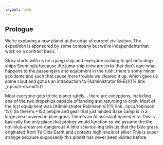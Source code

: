 ```yaml
---
layout: home
---
```


## Prologue

We're exploring a new planet at the edge of current civilization. The expedition is sponsored by some company but we're independents that work on a contract basis.

Story starts with us on a jump ship and everyone rushing to get onto drop ships
Seemingly because the jump ship crew are jerks that don't care what happens to the passengers and equipment
In the rush, there's some minor accidents and such that cause more trouble
we cleared it up, which gave us some clout and got us an introduction to [Administrator Ri-Es]({% link _npcs/ri-es.md%})

Most everyone gets to the planet safely... there are exceptions, including one of the two dropships capable of landing and returning to orbit.
Most of the lost equipment was [Administrator Robinson's]({% link _npcs/robinson %})
So there's ~150 people and gear that just landed
Base camp is in a large area covered in blue grass
There's an AI assistant named Vira
This is basically the only place that probes would function so we assume the the not-blue-areas are dangerous
A little science-ing tells us that the blue grass originated from Ye Olde Earth and contains high levels of silver
This is super strange because supposedly this planet has never been visited before
